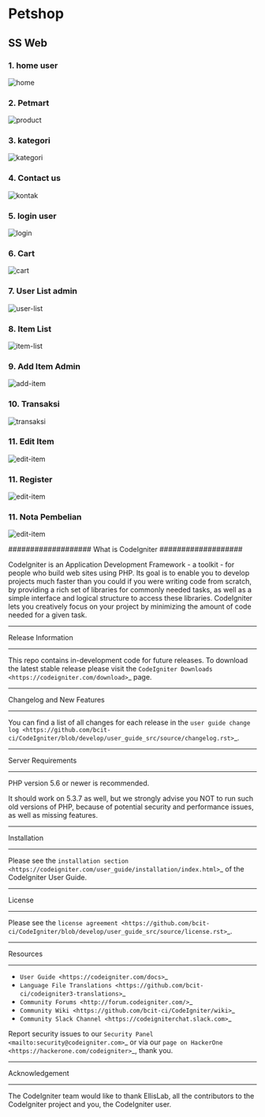 # Petshop
## SS Web
### 1. home user
![home](assets/sc/Screenshot(29).png)

### 2. Petmart
![product](assets/sc/Screenshot(30).png)

### 3. kategori
![kategori](assets/sc/Screenshot(31).png)

### 4. Contact us
![kontak](assets/sc/Screenshot(32).png)

### 5. login user
![login](assets/sc/Screenshot(33).png)

### 6. Cart
![cart](assets/sc/Screenshot(34).png)

### 7. User List admin
![user-list](assets/sc/Screenshot(35).png)

### 8. Item List
![item-list](assets/sc/Screenshot(36).png)

### 9. Add Item Admin
![add-item](assets/sc/Screenshot(37).png)

### 10. Transaksi
![transaksi](assets/sc/Screenshot(38).png)

### 11. Edit Item
![edit-item](assets/sc/Screenshot(39).png)

### 11. Register
![edit-item](assets/sc/Screenshot(40).png)

### 11. Nota Pembelian
![edit-item](assets/sc/Screenshot(41).png)

###################
What is CodeIgniter
###################

CodeIgniter is an Application Development Framework - a toolkit - for people
who build web sites using PHP. Its goal is to enable you to develop projects
much faster than you could if you were writing code from scratch, by providing
a rich set of libraries for commonly needed tasks, as well as a simple
interface and logical structure to access these libraries. CodeIgniter lets
you creatively focus on your project by minimizing the amount of code needed
for a given task.

*******************
Release Information
*******************

This repo contains in-development code for future releases. To download the
latest stable release please visit the `CodeIgniter Downloads
<https://codeigniter.com/download>`_ page.

**************************
Changelog and New Features
**************************

You can find a list of all changes for each release in the `user
guide change log <https://github.com/bcit-ci/CodeIgniter/blob/develop/user_guide_src/source/changelog.rst>`_.

*******************
Server Requirements
*******************

PHP version 5.6 or newer is recommended.

It should work on 5.3.7 as well, but we strongly advise you NOT to run
such old versions of PHP, because of potential security and performance
issues, as well as missing features.

************
Installation
************

Please see the `installation section <https://codeigniter.com/user_guide/installation/index.html>`_
of the CodeIgniter User Guide.

*******
License
*******

Please see the `license
agreement <https://github.com/bcit-ci/CodeIgniter/blob/develop/user_guide_src/source/license.rst>`_.

*********
Resources
*********

-  `User Guide <https://codeigniter.com/docs>`_
-  `Language File Translations <https://github.com/bcit-ci/codeigniter3-translations>`_
-  `Community Forums <http://forum.codeigniter.com/>`_
-  `Community Wiki <https://github.com/bcit-ci/CodeIgniter/wiki>`_
-  `Community Slack Channel <https://codeigniterchat.slack.com>`_

Report security issues to our `Security Panel <mailto:security@codeigniter.com>`_
or via our `page on HackerOne <https://hackerone.com/codeigniter>`_, thank you.

***************
Acknowledgement
***************

The CodeIgniter team would like to thank EllisLab, all the
contributors to the CodeIgniter project and you, the CodeIgniter user.

